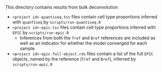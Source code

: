 This directory contains results from bulk deconvolution

* `<project id>-quantiseq.tsv` files contain cell type proportions inferred with `quanTIseq` by `scripts/run-quantiseq.R`
* `<project id>-epic.tsv` files contain cell type proportions inferred with `EPIC` by `scripts/run-epic.R`
  * Inferences from both the `Tref` and `Bref` references are included as well as an indicator for whether the model converged for each sample
* `<project id>-epic-full-object.rds` files contain a list of the full `EPIC` objects, named by the reference (`Tref` and `Bref`), inferred by `scripts/run-epic.R`
